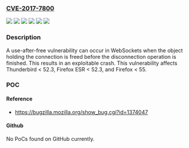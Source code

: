 ### [CVE-2017-7800](https://cve.mitre.org/cgi-bin/cvename.cgi?name=CVE-2017-7800)
![](https://img.shields.io/static/v1?label=Product&message=Firefox%20ESR&color=blue)
![](https://img.shields.io/static/v1?label=Product&message=Firefox&color=blue)
![](https://img.shields.io/static/v1?label=Product&message=Thunderbird&color=blue)
![](https://img.shields.io/static/v1?label=Version&message=%3C%2052.3%20&color=brighgreen)
![](https://img.shields.io/static/v1?label=Version&message=%3C%2055%20&color=brighgreen)
![](https://img.shields.io/static/v1?label=Vulnerability&message=Use-after-free%20in%20WebSockets%20during%20disconnection&color=brighgreen)

### Description

A use-after-free vulnerability can occur in WebSockets when the object holding the connection is freed before the disconnection operation is finished. This results in an exploitable crash. This vulnerability affects Thunderbird < 52.3, Firefox ESR < 52.3, and Firefox < 55.

### POC

#### Reference
- https://bugzilla.mozilla.org/show_bug.cgi?id=1374047

#### Github
No PoCs found on GitHub currently.

